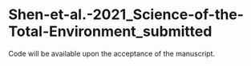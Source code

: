 # Shen-et-al.-2021_Science-of-the-Total-Environment_submitted
Code will be available upon the acceptance of the manuscript. 
